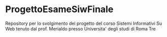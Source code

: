 # ProgettoEsameSiwFinale
Repository per lo svolgimento del progetto del corso Sistemi Informativi Su Web tenuto dal prof. Merialdo presso Universita' degli studi di Roma Tre
